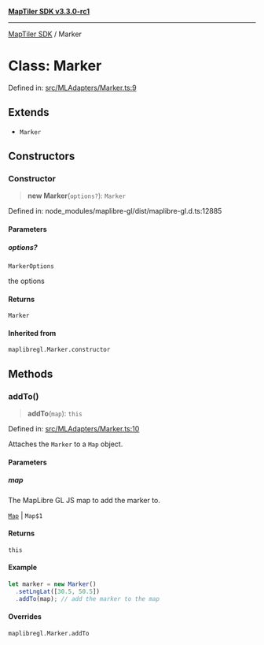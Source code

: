 [**MapTiler SDK v3.3.0-rc1**](../README.md)

***

[MapTiler SDK](../README.md) / Marker

# Class: Marker

Defined in: [src/MLAdapters/Marker.ts:9](https://github.com/maptiler/maptiler-sdk-js/blob/d9cb958ebf063ecde2f6f583eb172e5a83460e6a/src/MLAdapters/Marker.ts#L9)

## Extends

- `Marker`

## Constructors

### Constructor

> **new Marker**(`options?`): `Marker`

Defined in: node\_modules/maplibre-gl/dist/maplibre-gl.d.ts:12885

#### Parameters

##### options?

`MarkerOptions`

the options

#### Returns

`Marker`

#### Inherited from

`maplibregl.Marker.constructor`

## Methods

### addTo()

> **addTo**(`map`): `this`

Defined in: [src/MLAdapters/Marker.ts:10](https://github.com/maptiler/maptiler-sdk-js/blob/d9cb958ebf063ecde2f6f583eb172e5a83460e6a/src/MLAdapters/Marker.ts#L10)

Attaches the `Marker` to a `Map` object.

#### Parameters

##### map

The MapLibre GL JS map to add the marker to.

[`Map`](Map.md) | `Map$1`

#### Returns

`this`

#### Example

```ts
let marker = new Marker()
  .setLngLat([30.5, 50.5])
  .addTo(map); // add the marker to the map
```

#### Overrides

`maplibregl.Marker.addTo`
